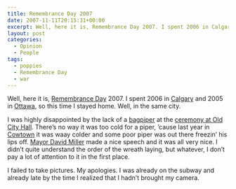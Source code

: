 ```yaml
---
title: Remembrance Day 2007
date: 2007-11-11T20:15:31+00:00
excerpt: Well, here it is, Remembrance Day 2007. I spent 2006 in Calgary and 2005 in Ottawa, so this time I stayed home. Well,
layout: post
categories:
  - Opinion
  - People
tags:
  - poppies
  - Remembrance Day
  - war
---
```

Well, here it is, [Remembrance Day](http://www.vac-acc.gc.ca/remembers/sub.cfm?source=history/other/remember/r_intro) 2007. I spent 2006 in [Calgary](http://www.tourismcalgary.com/) and 2005 in [Ottawa](http://www.ottawatourism.ca/), so this time I stayed home. Well, in the same city.

I was highly disappointed by the lack of a [bagpiper](http://en.wikipedia.org/wiki/Bagpipe) at the [ceremony at Old City Hall](http://www.toronto.ca/lestweforget/index.htm). There&#8217;s no way it was too cold for a piper, &#8217;cause last year in [Cowtown](http://en.wikipedia.org/wiki/Cowtown) it was waay colder and some poor piper was out there freezin&#8217; his lips off. [Mayor David Miller](http://www.toronto.ca/david_miller/index.htm) made a nice speech and it was all very nice. I didn&#8217;t quite understand the order of the wreath laying, but whatever, I don&#8217;t pay a lot of attention to it in the first place.

I failed to take pictures. My apologies. I was already on the subway and already late by the time I realized that I hadn&#8217;t brought my camera.